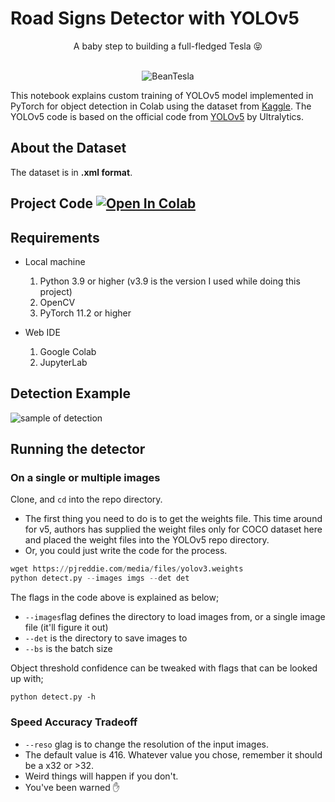 # Road Signs Detector with YOLOv5 

<div align="center">
  A baby step to building a full-fledged Tesla 😝
</div>
<br>
<p align="center">
  <img src="https://github.com/ArdaniahJ/MrBeanYOLOv5/blob/main/Object%20Detection%20on%20the%20road.gif" alt="BeanTesla" />
</p>



This notebook explains custom training of YOLOv5 model implemented in PyTorch for object detection in Colab using the dataset from [Kaggle](https://www.kaggle.com/datasets/andrewmvd/road-sign-detection). The YOLOv5 code is based on the official code from [YOLOv5](https://github.com/ultralytics/yolov5) by Ultralytics. 

## About the Dataset
The dataset is in __.xml format__.


## Project Code [![Open In Colab](https://colab.research.google.com/assets/colab-badge.svg)](https://colab.research.google.com/drive/1kG-WgnZCJaeFDR9clfYgWDAyT34SPQNG?usp=sharing)

## Requirements

* Local machine
  1. Python 3.9 or higher (v3.9 is the version I used while doing this project)
  2. OpenCV
  3. PyTorch 11.2 or higher

* Web IDE
  1. Google Colab 
  2. JupyterLab
  
## Detection Example

![sample of detection](https://user-images.githubusercontent.com/120354757/207774813-962ea140-bf1c-4880-989c-fb509121ffa1.png)

## Running the detector

### On a single or multiple images
Clone, and `cd` into the repo directory.
  * The first thing you need to do is to get the weights file. This time around for v5, authors has supplied the weight files only for COCO dataset here and placed the weight files into the YOLOv5 repo directory. 
  * Or, you could just write the code for the process.
  ```python
  wget https://pjreddie.com/media/files/yolov3.weights 
  python detect.py --images imgs --det det 
  ```
  The flags in the code above is explained as below;
  * ```--images```flag defines the directory to load images from, or a single image file (it'll figure it out)
  * ```--det``` is the directory to save images to
  * ```--bs``` is the batch size 
  
  Object threshold confidence can be tweaked with flags that can be looked up with;
  ``` 
  python detect.py -h 
  ```
  
 ### Speed Accuracy Tradeoff
  * ```--reso``` glag is to change the resolution of the input images.
  * The default value is 416. Whatever value you chose, remember it should be a x32 or >32.
  * Weird things will happen if you don't. 
  * You've been warned ✋
  
  
